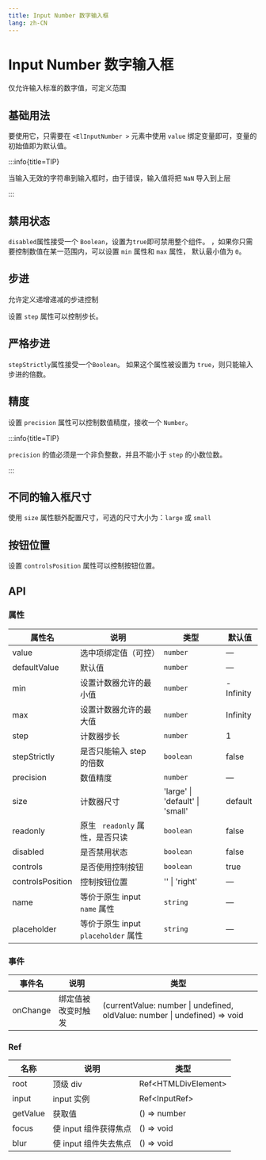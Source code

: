 ```yaml
---
title: Input Number 数字输入框
lang: zh-CN
---
```


# Input Number 数字输入框

仅允许输入标准的数字值，可定义范围

## 基础用法

要使用它，只需要在 `<ElInputNumber >` 元素中使用 `value` 绑定变量即可，变量的初始值即为默认值。

<code src="./basic.tsx"></code>

:::info{title=TIP}

当输入无效的字符串到输入框时，由于错误，输入值将把 `NaN` 导入到上层

:::

## 禁用状态

`disabled`属性接受一个 `Boolean`，设置为`true`即可禁用整个组件。 ，如果你只需要控制数值在某一范围内，可以设置 `min` 属性和 `max` 属性， 默认最小值为 `0`。

<code src="./disabled.tsx"></code>

## 步进

允许定义递增递减的步进控制

设置 `step` 属性可以控制步长。

<code src="./steps.tsx"></code>

## 严格步进

`stepStrictly`属性接受一个`Boolean`。 如果这个属性被设置为 `true`，则只能输入步进的倍数。

<code src="./step-strictly.tsx"></code>

## 精度

设置 `precision` 属性可以控制数值精度，接收一个 `Number`。

<code src="./precision.tsx"></code>

:::info{title=TIP}

`precision` 的值必须是一个非负整数，并且不能小于 `step` 的小数位数。

:::

## 不同的输入框尺寸

使用 `size` 属性额外配置尺寸，可选的尺寸大小为：`large` 或 `small`

<code src="./size.tsx"></code>

## 按钮位置

设置 `controlsPosition` 属性可以控制按钮位置。

<code src="./controlled.tsx"></code>

## API

### 属性

| 属性名           | 说明                                | 类型                                         | 默认值    |
| ---------------- | ----------------------------------- | -------------------------------------------- | --------- |
| value            | 选中项绑定值（可控）                | `number`                                     | —         |
| defaultValue     | 默认值                              | `number`                                     | —         |
| min              | 设置计数器允许的最小值              | `number`                                     | -Infinity |
| max              | 设置计数器允许的最大值              | `number`                                     | Infinity  |
| step             | 计数器步长                          | `number`                                     | 1         |
| stepStrictly     | 是否只能输入 step 的倍数            | `boolean`                                    | false     |
| precision        | 数值精度                            | `number`                                     | —         |
| size             | 计数器尺寸                          | <Enum>'large' \| 'default' \| 'small'</Enum> | default   |
| readonly         | 原生 ` readonly` 属性，是否只读     | `boolean`                                    | false     |
| disabled         | 是否禁用状态                        | `boolean`                                    | false     |
| controls         | 是否使用控制按钮                    | `boolean`                                    | true      |
| controlsPosition | 控制按钮位置                        | <Enum>'' \| 'right'</Enum>                   | —         |
| name             | 等价于原生 input `name` 属性        | `string`                                     | —         |
| placeholder      | 等价于原生 input `placeholder` 属性 | `string`                                     | —         |

### 事件

| 事件名   | 说明               | 类型                                                                                                    |
| -------- | ------------------ | ------------------------------------------------------------------------------------------------------- |
| onChange | 绑定值被改变时触发 | <Enum type='Function'>(currentValue: number \| undefined, oldValue: number \| undefined) => void</Enum> |

### Ref

| 名称     | 说明                  | 类型                                             |
| -------- | --------------------- | ------------------------------------------------ |
| root     | 顶级 div              | <Enum type='object'>Ref\<HTMLDivElement\></Enum> |
| input    | input 实例            | <Enum type='object'>Ref\<InputRef\></Enum>       |
| getValue | 获取值                | <Enum type='Function'>() => number</Enum>        |
| focus    | 使 input 组件获得焦点 | <Enum type='Function'>() => void</Enum>          |
| blur     | 使 input 组件失去焦点 | <Enum type='Function'>() => void</Enum>          |
